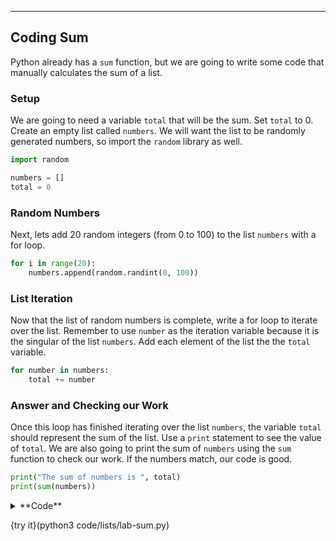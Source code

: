 ---

## Coding Sum
Python already has a `sum` function, but we are going to write some code that manually calculates the sum of a list. 

### Setup
We are going to need a variable `total` that will be the sum. Set `total` to 0. Create an empty list called `numbers`. We will want the list to be randomly generated numbers, so import the `random` library as well.

```python
import random

numbers = []
total = 0
```

### Random Numbers
Next, lets add 20 random integers (from 0 to 100) to the list `numbers` with a for loop.

```python
for i in range(20):
    numbers.append(random.randint(0, 100))
```

### List Iteration
Now that the list of random numbers is complete, write a for loop to iterate over the list. Remember to use `number` as the iteration variable because it is the singular of the list `numbers`. Add each element of the list the the `total` variable.

```python
for number in numbers:
    total += number
```

### Answer and Checking our Work
Once this loop has finished iterating over the list `numbers`, the variable `total` should represent the sum of the list. Use a `print` statement to see the value of `total`. We are also going to print the sum of `numbers` using the `sum` function to check our work. If the numbers match, our code is good.

```python
print("The sum of numbers is ", total)
print(sum(numbers))
```

<details><summary>**Code**</summary><img src=".guides/images/sum-list-code.png"/></details>

{try it}(python3 code/lists/lab-sum.py)
